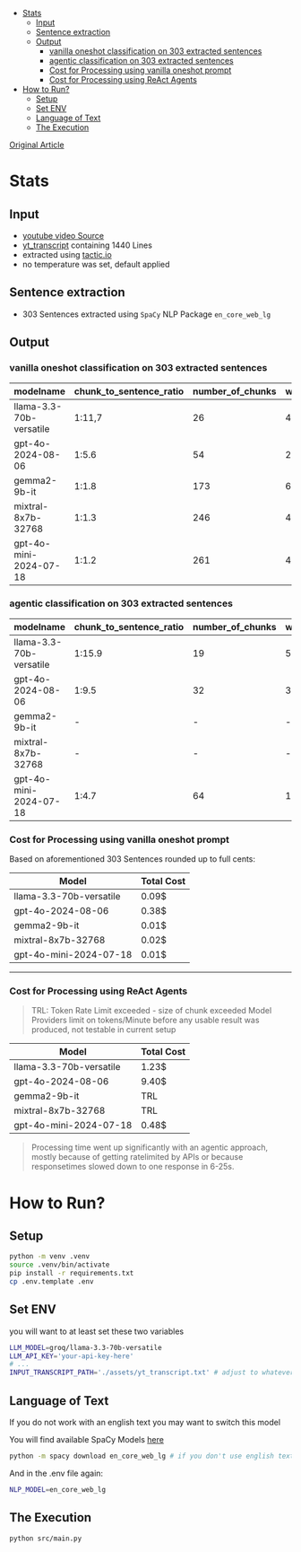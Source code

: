 - [Stats](#stats)
  - [Input](#input)
  - [Sentence extraction](#sentence-extraction)
  - [Output](#output)
    - [vanilla oneshot classification on 303 extracted sentences](#vanilla-oneshot-classification-on-303-extracted-sentences)
    - [agentic classification on 303 extracted sentences](#agentic-classification-on-303-extracted-sentences)
    - [Cost for Processing using vanilla oneshot prompt](#cost-for-processing-using-vanilla-oneshot-prompt)
    - [Cost for Processing using ReAct Agents](#cost-for-processing-using-react-agents)
- [How to Run?](#how-to-run)
  - [Setup](#setup)
  - [Set ENV](#set-env)
  - [Language of Text](#language-of-text)
  - [The Execution](#the-execution)


[Original Article](https://www.linkedin.com/pulse/does-size-matter-ai-model-performance-smart-chunking-guckes-gm0le/)

# Stats
## Input
- [youtube video Source](https://youtu.be/syDpQtORBzg)
- [yt_transcript](./assets/yt_transcript.txt) containing 1440 Lines
- extracted using [tactic.io](https://tactiq.io/tools/youtube-transcript)
- no temperature was set, default applied

## Sentence extraction
- 303 Sentences extracted using `SpaCy` NLP Package `en_core_web_lg`

## Output
### vanilla oneshot classification on 303 extracted sentences

modelname | chunk_to_sentence_ratio | number_of_chunks | words_per_chunk
--- | --- | --- | ---
llama-3.3-70b-versatile | 1:11,7 | 26 | 411.9
gpt-4o-2024-08-06 | 1:5.6 | 54 | 202.2
gemma2-9b-it | 1:1.8 | 173 | 63.9
mixtral-8x7b-32768 | 1:1.3 | 246 | 45.0
gpt-4o-mini-2024-07-18 | 1:1.2 | 261 | 42.4

### agentic classification on 303 extracted sentences
modelname | chunk_to_sentence_ratio | number_of_chunks | words_per_chunk
--- | --- | --- | ---
llama-3.3-70b-versatile | 1:15.9 | 19 | 556.0
gpt-4o-2024-08-06 | 1:9.5 | 32 | 337
gemma2-9b-it | - | - | -
mixtral-8x7b-32768 | - | - | -
gpt-4o-mini-2024-07-18 | 1:4.7 | 64 | 171.1

### Cost for Processing using vanilla oneshot prompt
Based on aforementioned 303 Sentences rounded up to full cents:

Model | Total Cost
--- | ---
llama-3.3-70b-versatile | 0.09$
gpt-4o-2024-08-06 | 0.38$
gemma2-9b-it | 0.01$
mixtral-8x7b-32768 | 0.02$
gpt-4o-mini-2024-07-18 | 0.01$

---

### Cost for Processing using ReAct Agents
> TRL: Token Rate Limit exceeded - size of chunk exceeded Model Providers limit on tokens/Minute before any usable result was produced, not testable in current setup

Model | Total Cost
--- | ---
llama-3.3-70b-versatile | 1.23$
gpt-4o-2024-08-06 | 9.40$
gemma2-9b-it | TRL
mixtral-8x7b-32768 | TRL
gpt-4o-mini-2024-07-18 | 0.48$

> Processing time went up significantly with an agentic approach, mostly because of getting ratelimited by APIs or because responsetimes slowed down to one response in 6-25s. 

# How to Run?
## Setup
```bash
python -m venv .venv
source .venv/bin/activate
pip install -r requirements.txt
cp .env.template .env
```

## Set ENV
you will want to at least set these two variables
```bash
LLM_MODEL=groq/llama-3.3-70b-versatile
LLM_API_KEY='your-api-key-here'
# ...
INPUT_TRANSCRIPT_PATH='./assets/yt_transcript.txt' # adjust to whatever file you want to chunk
```


## Language of Text
If you do not work with an english text you may want to switch this model

You will find available SpaCy Models [here](https://spacy.io/usage/models#languages)
```bash
python -m spacy download en_core_web_lg # if you don't use english texts, this needs to be switched out
```

And in the .env file again:
```bash
NLP_MODEL=en_core_web_lg
```

## The Execution
```bash
python src/main.py
```

